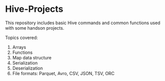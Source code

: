 # Hive-Projects
This repository includes basic Hive commands and common functions used with some handson projects.

Topics covered:
1. Arrays
2. Functions
3. Map data structure
4. Serialization
5. Deserialization
6. File formats: Parquet, Avro, CSV, JSON, TSV, ORC
